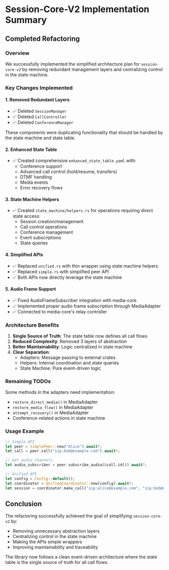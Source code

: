# Session-Core-V2 Implementation Summary

## Completed Refactoring

### Overview
We successfully implemented the simplified architecture plan for `session-core-v2` by removing redundant management layers and centralizing control in the state machine.

### Key Changes Implemented

#### 1. **Removed Redundant Layers**
- ✅ Deleted `SessionManager` 
- ✅ Deleted `CallController`
- ✅ Deleted `ConferenceManager`

These components were duplicating functionality that should be handled by the state machine and state table.

#### 2. **Enhanced State Table**
- ✅ Created comprehensive `enhanced_state_table.yaml` with:
  - Conference support
  - Advanced call control (hold/resume, transfers)
  - DTMF handling
  - Media events
  - Error recovery flows

#### 3. **State Machine Helpers**
- ✅ Created `state_machine/helpers.rs` for operations requiring direct state access:
  - Session creation/management
  - Call control operations
  - Conference management
  - Event subscriptions
  - State queries

#### 4. **Simplified APIs**
- ✅ Replaced `unified.rs` with thin wrapper using state machine helpers
- ✅ Replaced `simple.rs` with simplified peer API
- ✅ Both APIs now directly leverage the state machine

#### 5. **Audio Frame Support**
- ✅ Fixed AudioFrameSubscriber integration with media-core
- ✅ Implemented proper audio frame subscription through MediaAdapter
- ✅ Connected to media-core's relay controller

### Architecture Benefits

1. **Single Source of Truth**: The state table now defines all call flows
2. **Reduced Complexity**: Removed 3 layers of abstraction
3. **Better Maintainability**: Logic centralized in state machine
4. **Clear Separation**: 
   - Adapters: Message passing to external crates
   - Helpers: Internal coordination and state queries
   - State Machine: Pure event-driven logic

### Remaining TODOs

Some methods in the adapters need implementation:
- `restore_direct_media()` in MediaAdapter
- `restore_media_flow()` in MediaAdapter  
- `attempt_recovery()` in MediaAdapter
- Conference-related actions in state machine

### Usage Example

```rust
// Simple API
let peer = SimplePeer::new("Alice").await?;
let call = peer.call("sip:bob@example.com").await?;

// Get audio channels
let audio_subscriber = peer.subscribe_audio(&call.id()).await?;

// Unified API
let config = Config::default();
let coordinator = UnifiedCoordinator::new(config).await?;
let session = coordinator.make_call("sip:alice@example.com", "sip:bob@example.com").await?;
```

## Conclusion

The refactoring successfully achieved the goal of simplifying `session-core-v2` by:
- Removing unnecessary abstraction layers
- Centralizing control in the state machine
- Making the APIs simple wrappers
- Improving maintainability and traceability

The library now follows a clean event-driven architecture where the state table is the single source of truth for all call flows.
